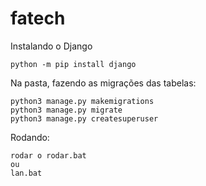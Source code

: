 # fatech

Instalando o Django
```
python -m pip install django
```
Na pasta, fazendo as migrações das tabelas:
```
python3 manage.py makemigrations
python3 manage.py migrate
python3 manage.py createsuperuser

````
Rodando:
```
rodar o rodar.bat
ou
lan.bat
```
